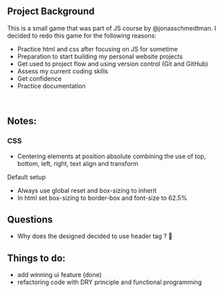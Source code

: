 ## Project Background

This is a small game that was part of JS course by @jonasschmedtman. I decided to redo this game for the following reasons:

- Practice html and css after focusing on JS for sometime
- Preparation to start building my personal website projects
- Get used to project flow and using version control (Git and GitHub)
- Assess my current coding skills
- Get confidence
- Practice documentation

&nbsp;

## Notes:

### CSS

- Centering elements at position absolute combining the use of top, bottom, left, right, text align and transform

Default setup

- Always use global reset and box-sizing to inherit
- In html set box-sizing to border-box and font-size to 62.5%

## Questions

- Why does the designed decided to use header tag ? 🤔

## Things to do:

- add winning ui feature (done)
- refactoring code with DRY principle and functional programming
